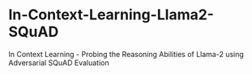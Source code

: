 # In-Context-Learning-Llama2-SQuAD
In Context Learning - Probing the Reasoning Abilities of Llama-2 using Adversarial SQuAD Evaluation
